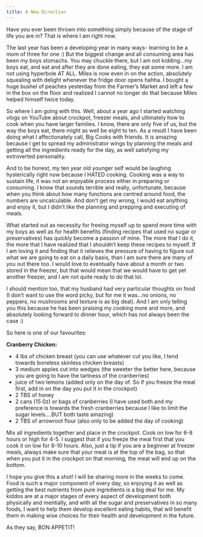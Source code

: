 ```yaml
---
title: A New Direction
---
```


Have you ever been thrown into something simply because of the stage of life you are in? That is where I am right now.

The last year has been a developing year in many ways- learning to be a mom of three for one :) But the biggest change and all consuming area has been my boys stomachs. You may chuckle there, but I am not kidding...my boys eat, and eat and after they are done eating, they eat some more. I am not using hyperbole AT ALL. Miles is now even in on the action, absolutely squealing with delight whenever the fridge door opens hahha. I bought a huge bushel of peaches yesterday from the Farmer’s Market and left a few in the box on the floor and realized I cannot no longer do that because Miles helped himself twice today.

So where I am going with this. Well, about a year ago I started watching vlogs on YouTube about crockpot, freezer meals, and ultimately how to cook when you have larger families. I know, there are only five of us, but the way the boys eat, there might as well be eight to ten. As a result I have been doing what I affectionately call, Big Cooks with friends. It is amazing because I get to spread my administrator wings by planning the meals and getting all the ingredients ready for the day, as well satisfying my extroverted personality.

And to be honest, my ten year old younger self would be laughing hysterically right now because I HATED cooking. Cooking was a way to sustain life, it was not an enjoyable process either in preparing or consuming. I know that sounds terrible and really, unfortunate, because when you think about how many functions are centred around food, the numbers are uncalculable. And don’t get my wrong, I would eat anything and enjoy it, but I didn’t like the planning and prepping and executing of meals.

What started out as necessity for freeing myself up to spend more time with my boys as well as for health benefits (finding recipes that used no sugar or preservatives) has quickly become a passion of mine. The more that I do it, the more that I have realized that I shouldn’t keep these recipes to myself. If I am loving it and finding that it relieves the pressure of having to figure out what we are going to eat on a daily basis, than I am sure there are many of you out there too. I would love to eventually have about a month or two stored in the freezer, but that would mean that we would have to get yet another freezer, and I am not quite ready to do that lol.

I should mention too, that my husband had very particular thoughts on food (I don’t want to use the word picky, but for me it was...no onions, no peppers, no mushrooms and texture is as big deal). And I am only telling you this because he has been praising my cooking more and more, and absolutely looking forward to dinner hour, which has not always been the case :)

So here is one of our favourites:

**Cranberry Chicken:**

- 4 lbs of chicken breast (you can use whatever cut you like, I tend towards boneless skinless chicken breasts)
- 3 medium apples cut into wedges (the sweeter the better here, because you are going to have the tartness of the cranberries)
- juice of two lemons (added only on the day of. So if you freeze the meal first, add in on the day you put it in the crockpot)
- 2 TBS of honey
- 2 cans (15 0z) or bags of cranberries (I have used both and my preference is towards the fresh cranberries because I like to limit the sugar levels....BUT both taste amazing)
- 2 TBS of arrowroot flour (also only to be added the day of cooking)

Mix all ingredients together and place in the crockpot. Cook on low for 6-8 hours or high for 4-5. I suggest that if you freeze the meal first that you cook it on low for 8-10 hours. Also, just a tip if you are a beginner at freezer meals, always make sure that your meat is at the top of the bag, so that when you put it in the crockpot on that morning, the meat will end up on the bottom.

I hope you give this a shot! I will be sharing more in the weeks to come. Food is such a major component of every day, so enjoying it as well as getting the best nutrients from pure ingredients is a big deal for me. My kiddos are at a major stages of every aspect of development both physically and mentially, and with all the sugar and preservatives in so many foods, I want to help them develop excellent eating habits, that will benefit them in making wise choices for their health and development in the future.

As they say, BON APPETIT!
